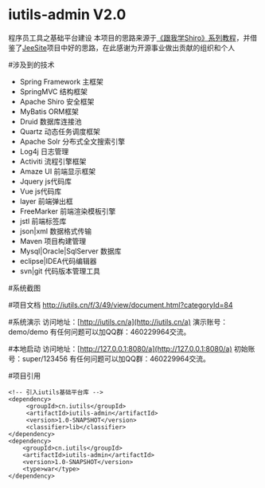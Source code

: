 # iutils-admin V2.0
程序员工具之基础平台建设
本项目的思路来源于[《跟我学Shiro》系列教程](http://jinnianshilongnian.iteye.com/blog/2018398)，并借鉴了[JeeSite](https://git.oschina.net/thinkgem/jeesite)项目中好的思路，在此感谢为开源事业做出贡献的组织和个人

#涉及到的技术
- Spring Framework 主框架
- SpringMVC 结构框架
- Apache Shiro 安全框架
- MyBatis ORM框架
- Druid 数据库连接池
- Quartz 动态任务调度框架
- Apache Solr 分布式全文搜索引擎
- Log4j 日志管理
- Activiti 流程引擎框架
- Amaze UI 前端显示框架
- Jquery js代码库
- Vue js代码库
- layer 前端弹出框
- FreeMarker 前端渲染模板引擎
- jstl 前端标签库
- json|xml 数据格式传输
- Maven 项目构建管理
- Mysql|Oracle|SqlServer 数据库
- eclipse|IDEA代码编辑器
- svn|git 代码版本管理工具

#系统截图


#项目文档
http://iutils.cn/f/3/49/view/document.html?categoryId=84

#系统演示
访问地址：[http://iutils.cn/a](http://iutils.cn/a)
演示账号：demo/demo
有任何问题可以加QQ群：460229964交流。

#本地启动
访问地址：[http://127.0.0.1:8080/a](http://127.0.0.1:8080/a)
初始账号：super/123456
有任何问题可以加QQ群：460229964交流。

#项目引用
```
<!-- 引入iutils基础平台库 -->
<dependency>
     <groupId>cn.iutils</groupId>
     <artifactId>iutils-admin</artifactId>
     <version>1.0-SNAPSHOT</version>
     <classifier>lib</classifier>
</dependency>
<dependency>
    <groupId>cn.iutils</groupId>
    <artifactId>iutils-admin</artifactId>
    <version>1.0-SNAPSHOT</version>
    <type>war</type>
</dependency>
```
